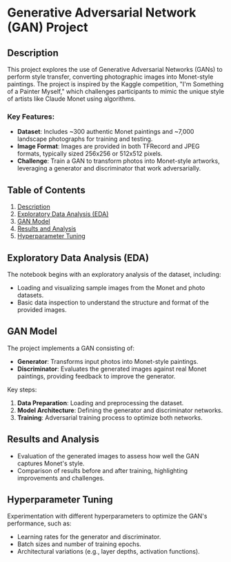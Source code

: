 # Generative Adversarial Network (GAN) Project

## Description
This project explores the use of Generative Adversarial Networks (GANs) to perform style transfer, converting photographic images into Monet-style paintings. The project is inspired by the Kaggle competition, "I'm Something of a Painter Myself," which challenges participants to mimic the unique style of artists like Claude Monet using algorithms.

### Key Features:
- **Dataset**: Includes ~300 authentic Monet paintings and ~7,000 landscape photographs for training and testing.
- **Image Format**: Images are provided in both TFRecord and JPEG formats, typically sized 256x256 or 512x512 pixels.
- **Challenge**: Train a GAN to transform photos into Monet-style artworks, leveraging a generator and discriminator that work adversarially.

## Table of Contents
1. [Description](#description)
2. [Exploratory Data Analysis (EDA)](#exploratory-data-analysis-eda)
3. [GAN Model](#gan-model)
4. [Results and Analysis](#results-and-analysis)
5. [Hyperparameter Tuning](#hyperparameter-tuning)


## Exploratory Data Analysis (EDA)
The notebook begins with an exploratory analysis of the dataset, including:
- Loading and visualizing sample images from the Monet and photo datasets.
- Basic data inspection to understand the structure and format of the provided images.

## GAN Model
The project implements a GAN consisting of:
- **Generator**: Transforms input photos into Monet-style paintings.
- **Discriminator**: Evaluates the generated images against real Monet paintings, providing feedback to improve the generator.

Key steps:
1. **Data Preparation**: Loading and preprocessing the dataset.
2. **Model Architecture**: Defining the generator and discriminator networks.
3. **Training**: Adversarial training process to optimize both networks.

## Results and Analysis
- Evaluation of the generated images to assess how well the GAN captures Monet's style.
- Comparison of results before and after training, highlighting improvements and challenges.

## Hyperparameter Tuning
Experimentation with different hyperparameters to optimize the GAN's performance, such as:
- Learning rates for the generator and discriminator.
- Batch sizes and number of training epochs.
- Architectural variations (e.g., layer depths, activation functions).



